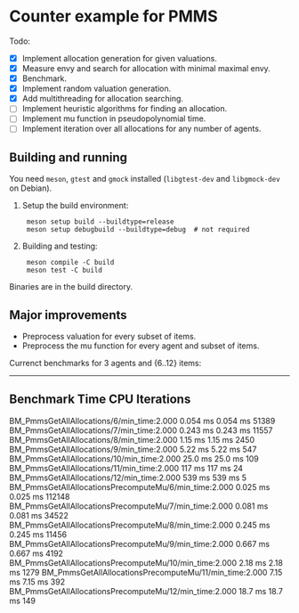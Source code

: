 # Counter example for PMMS

Todo:

- [x] Implement allocation generation for given valuations.
- [x] Measure envy and search for allocation with minimal maximal envy.
- [x] Benchmark.
- [x] Implement random valuation generation.
- [x] Add multithreading for allocation searching.
- [ ] Implement heuristic algorithms for finding an allocation.
- [ ] Implement mu function in pseudopolynomial time.
- [ ] Implement iteration over all allocations for any number of agents.

## Building and running

You need `meson`, `gtest` and `gmock` installed (`libgtest-dev`
and `libgmock-dev` on Debian).

1. Setup the build environment:

        meson setup build --buildtype=release
        meson setup debugbuild --buildtype=debug  # not required

2. Building and testing:

        meson compile -C build
        meson test -C build

Binaries are in the build directory.

## Major improvements

- Preprocess valuation for every subset of items.
- Preprocess the mu function for every agent and subset of items.

Currenct benchmarks for 3 agents and {6..12} items:

-------------------------------------------------------------------------------------------------
Benchmark                                                       Time             CPU   Iterations
-------------------------------------------------------------------------------------------------
BM_PmmsGetAllAllocations/6/min_time:2.000                   0.054 ms        0.054 ms        51389
BM_PmmsGetAllAllocations/7/min_time:2.000                   0.243 ms        0.243 ms        11557
BM_PmmsGetAllAllocations/8/min_time:2.000                    1.15 ms         1.15 ms         2450
BM_PmmsGetAllAllocations/9/min_time:2.000                    5.22 ms         5.22 ms          547
BM_PmmsGetAllAllocations/10/min_time:2.000                   25.0 ms         25.0 ms          109
BM_PmmsGetAllAllocations/11/min_time:2.000                    117 ms          117 ms           24
BM_PmmsGetAllAllocations/12/min_time:2.000                    539 ms          539 ms            5
BM_PmmsGetAllAllocationsPrecomputeMu/6/min_time:2.000       0.025 ms        0.025 ms       112148
BM_PmmsGetAllAllocationsPrecomputeMu/7/min_time:2.000       0.081 ms        0.081 ms        34522
BM_PmmsGetAllAllocationsPrecomputeMu/8/min_time:2.000       0.245 ms        0.245 ms        11456
BM_PmmsGetAllAllocationsPrecomputeMu/9/min_time:2.000       0.667 ms        0.667 ms         4192
BM_PmmsGetAllAllocationsPrecomputeMu/10/min_time:2.000       2.18 ms         2.18 ms         1279
BM_PmmsGetAllAllocationsPrecomputeMu/11/min_time:2.000       7.15 ms         7.15 ms          392
BM_PmmsGetAllAllocationsPrecomputeMu/12/min_time:2.000       18.7 ms         18.7 ms          149
